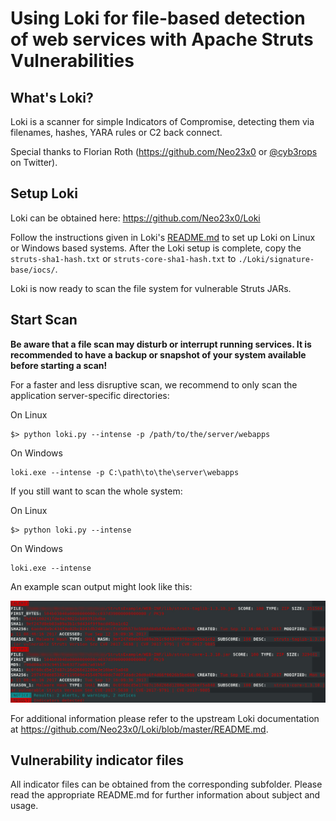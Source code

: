 # Using Loki for file-based detection of web services with Apache Struts Vulnerabilities

## What's Loki?

Loki is a scanner for simple Indicators of Compromise, detecting them via
filenames, hashes, YARA rules or C2 back connect.

Special thanks to Florian Roth (https://github.com/Neo23x0 or
[@cyb3rops](https://twitter.com/cyb3rops) on Twitter).

## Setup Loki

Loki can be obtained here: https://github.com/Neo23x0/Loki

Follow the instructions given in Loki's [README.md](https://github.com/Neo23x0/Loki/blob/master/README.md)
to set up Loki on Linux or Windows based systems. After the Loki setup is
complete, copy the `struts-sha1-hash.txt` or `struts-core-sha1-hash.txt` to
`./Loki/signature-base/iocs/`.

Loki is now ready to scan the file system for vulnerable Struts JARs.

## Start Scan
**Be aware that a file scan may disturb or interrupt running services. It is recommended to have a
backup or snapshot of your system available before starting a scan!**

For a faster and less disruptive scan, we recommend to only scan the
application server-specific directories:

On Linux
```
$> python loki.py --intense -p /path/to/the/server/webapps
```

On Windows
```
loki.exe --intense -p C:\path\to\the\server\webapps
```

If you still want to scan the whole system:

On Linux
```
$> python loki.py --intense
```

On Windows
```
loki.exe --intense
```

An example scan output might look like this:

![Loki Output](example.jpg)

For additional information please refer to the upstream Loki documentation
at https://github.com/Neo23x0/Loki/blob/master/README.md.

## Vulnerability indicator files

All indicator files can be obtained from the corresponding subfolder.
Please read the appropriate README.md for further information about subject and
usage.
